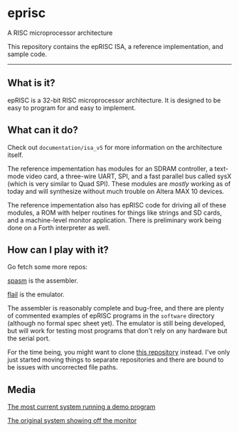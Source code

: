 # eprisc
A RISC microprocessor architecture

This repository contains the epRISC ISA, a reference implementation, and sample code.

---

## What is it?
epRISC is a 32-bit RISC microprocessor architecture. It is designed to be easy to program for and easy to implement.

## What can it do?
Check out `documentation/isa_v5` for more information on the architecture itself. 

The reference impementation has modules for an SDRAM controller, a text-mode video card, a three-wire UART, SPI, and a fast parallel bus called sysX (which is very similar to Quad SPI). These modules are *mostly* working as of today and will synthesize without much trouble on Altera MAX 10 devices. 

The reference impementation also has epRISC code for driving all of these modules, a ROM with helper routines for things like strings and SD cards, and a machine-level monitor application. There is preliminary work being done on a Forth interpreter as well.

## How can I play with it?
Go fetch some more repos:

[spasm](http://github.com/JCLemme/spasm) is the assembler.

[flail](http://github.com/JCLemme/flail) is the emulator.

The assembler is reasonably complete and bug-free, and there are plenty of commented examples of epRISC programs in the `software` directory (although no formal spec sheet yet). The emulator is still being developed, but will work for testing most programs that don't rely on any hardware but the serial port.

For the time being, you might want to clone [this repository](http://github.com/jclemme/eprisc-open-computer) instead. I've only just started moving things to separate repositories and there are bound to be issues with uncorrected file paths.

## Media

[The most current system running a demo program](https://youtu.be/55KR43LEU_E)

[The original system showing off the monitor](https://youtu.be/6Ez0p0I0oQU)
